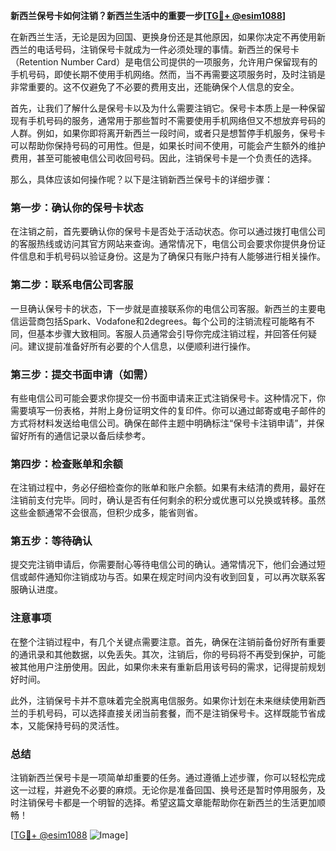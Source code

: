 **新西兰保号卡如何注销？新西兰生活中的重要一步[[TG💪+ @esim1088](https://t.me/s/esim1088)]**

在新西兰生活，无论是因为回国、更换身份还是其他原因，如果你决定不再使用新西兰的电话号码，注销保号卡就成为一件必须处理的事情。新西兰的保号卡（Retention Number Card）是电信公司提供的一项服务，允许用户保留现有的手机号码，即使长期不使用手机网络。然而，当不再需要这项服务时，及时注销是非常重要的。这不仅避免了不必要的费用支出，还能确保个人信息的安全。

首先，让我们了解什么是保号卡以及为什么需要注销它。保号卡本质上是一种保留现有手机号码的服务，通常用于那些暂时不需要使用手机网络但又不想放弃号码的人群。例如，如果你即将离开新西兰一段时间，或者只是想暂停手机服务，保号卡可以帮助你保持号码的可用性。但是，如果长时间不使用，可能会产生额外的维护费用，甚至可能被电信公司收回号码。因此，注销保号卡是一个负责任的选择。

那么，具体应该如何操作呢？以下是注销新西兰保号卡的详细步骤：

### 第一步：确认你的保号卡状态
在注销之前，首先要确认你的保号卡是否处于活动状态。你可以通过拨打电信公司的客服热线或访问其官方网站来查询。通常情况下，电信公司会要求你提供身份证件信息和手机号码以验证身份。这是为了确保只有账户持有人能够进行相关操作。

### 第二步：联系电信公司客服
一旦确认保号卡的状态，下一步就是直接联系你的电信公司客服。新西兰的主要电信运营商包括Spark、Vodafone和2degrees。每个公司的注销流程可能略有不同，但基本步骤大致相同。客服人员通常会引导你完成注销过程，并回答任何疑问。建议提前准备好所有必要的个人信息，以便顺利进行操作。

### 第三步：提交书面申请（如需）
有些电信公司可能会要求你提交一份书面申请来正式注销保号卡。这种情况下，你需要填写一份表格，并附上身份证明文件的复印件。你可以通过邮寄或电子邮件的方式将材料发送给电信公司。确保在邮件主题中明确标注“保号卡注销申请”，并保留好所有的通信记录以备后续参考。

### 第四步：检查账单和余额
在注销过程中，务必仔细检查你的账单和账户余额。如果有未结清的费用，最好在注销前支付完毕。同时，确认是否有任何剩余的积分或优惠可以兑换或转移。虽然这些金额通常不会很高，但积少成多，能省则省。

### 第五步：等待确认
提交完注销申请后，你需要耐心等待电信公司的确认。通常情况下，他们会通过短信或邮件通知你注销成功与否。如果在规定时间内没有收到回复，可以再次联系客服确认进度。

### 注意事项
在整个注销过程中，有几个关键点需要注意。首先，确保在注销前备份好所有重要的通讯录和其他数据，以免丢失。其次，注销后，你的号码将不再受到保护，可能被其他用户注册使用。因此，如果你未来有重新启用该号码的需求，记得提前规划好时间。

此外，注销保号卡并不意味着完全脱离电信服务。如果你计划在未来继续使用新西兰的手机号码，可以选择直接关闭当前套餐，而不是注销保号卡。这样既能节省成本，又能保持号码的灵活性。

### 总结
注销新西兰保号卡是一项简单却重要的任务。通过遵循上述步骤，你可以轻松完成这一过程，并避免不必要的麻烦。无论你是准备回国、换号还是暂时停用服务，及时注销保号卡都是一个明智的选择。希望这篇文章能帮助你在新西兰的生活更加顺畅！

[[TG💪+ @esim1088](https://t.me/s/esim1088) ![Image](https://i.postimg.cc/4NQfJmqS/Snipaste-2025-05-13-00-14-12.png)]